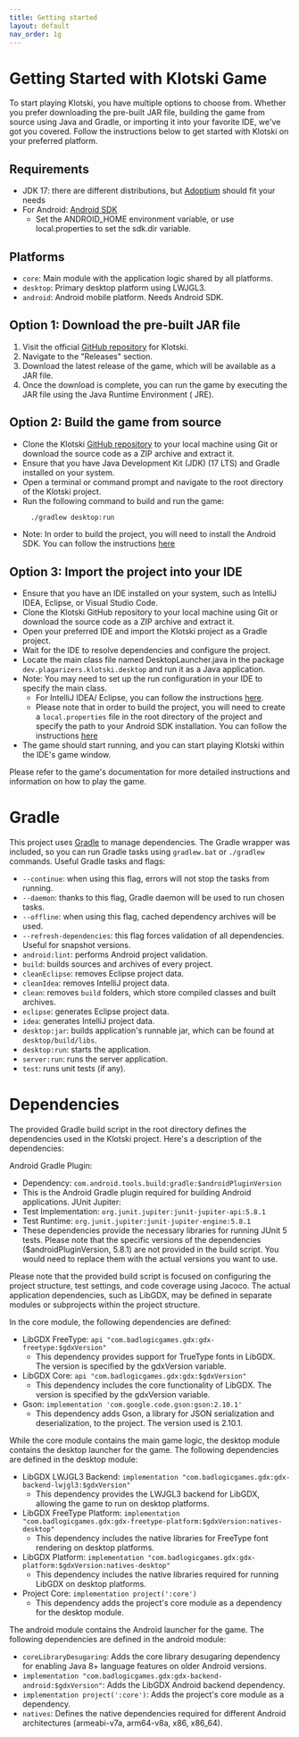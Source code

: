 ```yaml
---
title: Getting started
layout: default
nav_order: 1g
---
```


# Getting Started with Klotski Game

To start playing Klotski, you have multiple options to choose from. Whether you prefer downloading the pre-built JAR
file, building the game from source using Java and Gradle, or importing it into your favorite IDE, we've got you
covered. Follow the instructions below to get started with Klotski on your preferred platform.

## Requirements

- JDK 17: there are different distributions, but [Adoptium](https://adoptium.net/) should fit your needs
- For Android: [Android SDK](https://developer.android.com/tools/releases/platform-tools)
    - Set the ANDROID_HOME environment variable, or use local.properties to set the sdk.dir variable.

## Platforms

- `core`: Main module with the application logic shared by all platforms.
- `desktop`: Primary desktop platform using LWJGL3.
- `android`: Android mobile platform. Needs Android SDK.

## Option 1: Download the pre-built JAR file

1. Visit the official [GitHub repository](https://github.com/BIRSAx2/klotski/releases/latest) for Klotski.
2. Navigate to the "Releases" section.
3. Download the latest release of the game, which will be available as a JAR file.
4. Once the download is complete, you can run the game by executing the JAR file using the Java Runtime Environment (
   JRE).

## Option 2: Build the game from source

- Clone the Klotski [GitHub repository](https://github.com/BIRSAx2/klotski) to your local machine using Git or download
  the source code as a ZIP archive and
  extract it.
- Ensure that you have Java Development Kit (JDK) (17 LTS) and Gradle installed on your system.
- Open a terminal or command prompt and navigate to the root directory of the Klotski project.
- Run the following command to build and run the game:
  ```bash
    ./gradlew desktop:run
  ```
- Note: In order to build the project, you will need to install the Android SDK. You can follow
  the instructions [here](https://libgdx.com/wiki/start/import-and-running#command-line)

## Option 3: Import the project into your IDE

- Ensure that you have an IDE installed on your system, such as IntelliJ IDEA, Eclipse, or Visual Studio Code.
- Clone the Klotski GitHub repository to your local machine using Git or download the source code as a ZIP archive and
  extract it.
- Open your preferred IDE and import the Klotski project as a Gradle project.
- Wait for the IDE to resolve dependencies and configure the project.
- Locate the main class file named DesktopLauncher.java in the package `dev.plagarizers.klotski.desktop` and run it as a
  Java application.
- Note: You may need to set up the run configuration in your IDE to specify the main class.
    - For IntelliJ IDEA/ Eclipse, you can follow the
      instructions [here](https://libgdx.com/wiki/start/import-and-running).
    - Please note that in order to build the project, you will need to create a `local.properties`
      file in the root directory of the project and specify the path to your Android SDK installation. You can follow
      the instructions [here](https://libgdx.com/wiki/start/import-and-running#command-line)
- The game should start running, and you can start playing Klotski within the IDE's game window.

Please refer to the game's documentation for more detailed instructions and information on how to play the game.

# Gradle

This project uses [Gradle](http://gradle.org/) to manage dependencies.
The Gradle wrapper was included, so you can run Gradle tasks using `gradlew.bat` or `./gradlew` commands.
Useful Gradle tasks and flags:

- `--continue`: when using this flag, errors will not stop the tasks from running.
- `--daemon`: thanks to this flag, Gradle daemon will be used to run chosen tasks.
- `--offline`: when using this flag, cached dependency archives will be used.
- `--refresh-dependencies`: this flag forces validation of all dependencies. Useful for snapshot versions.
- `android:lint`: performs Android project validation.
- `build`: builds sources and archives of every project.
- `cleanEclipse`: removes Eclipse project data.
- `cleanIdea`: removes IntelliJ project data.
- `clean`: removes `build` folders, which store compiled classes and built archives.
- `eclipse`: generates Eclipse project data.
- `idea`: generates IntelliJ project data.
- `desktop:jar`: builds application's runnable jar, which can be found at `desktop/build/libs`.
- `desktop:run`: starts the application.
- `server:run`: runs the server application.
- `test`: runs unit tests (if any).

# Dependencies

The provided Gradle build script in the root directory defines the dependencies used in the Klotski project.
Here's a description of the dependencies:

Android Gradle Plugin:

* Dependency: `com.android.tools.build:gradle:$androidPluginVersion`
* This is the Android Gradle plugin required for building Android applications.
  JUnit Jupiter:
* Test Implementation: `org.junit.jupiter:junit-jupiter-api:5.8.1`
* Test Runtime: `org.junit.jupiter:junit-jupiter-engine:5.8.1`
* These dependencies provide the necessary libraries for running JUnit 5 tests.
  Please note that the specific versions of the dependencies ($androidPluginVersion, 5.8.1) are not provided in the
  build
  script. You would need to replace them with the actual versions you want to use.

Please note that the provided build script is focused on configuring the project structure, test settings, and code
coverage using Jacoco. The actual application dependencies, such as LibGDX, may be defined in separate modules or
subprojects within the project structure.

In the core module, the following dependencies are defined:

* LibGDX FreeType: `api "com.badlogicgames.gdx:gdx-freetype:$gdxVersion"`
    * This dependency provides support for TrueType fonts in LibGDX. The version is specified by the gdxVersion
      variable.
* LibGDX Core: `api "com.badlogicgames.gdx:gdx:$gdxVersion"`
    * This dependency includes the core functionality of LibGDX. The version is specified by the gdxVersion variable.
* Gson: `implementation 'com.google.code.gson:gson:2.10.1'`
    * This dependency adds Gson, a library for JSON serialization and deserialization, to the project. The version used
      is 2.10.1.

While the core module contains the main game logic, the desktop module contains the desktop launcher for the game. The
following dependencies are defined in the desktop module:

* LibGDX LWJGL3 Backend: `implementation "com.badlogicgames.gdx:gdx-backend-lwjgl3:$gdxVersion"`
    * This dependency provides the LWJGL3 backend for LibGDX, allowing the game to run on desktop platforms.
* LibGDX FreeType Platform: `implementation "com.badlogicgames.gdx:gdx-freetype-platform:$gdxVersion:natives-desktop"`
    * This dependency includes the native libraries for FreeType font rendering on desktop platforms.
* LibGDX Platform: `implementation "com.badlogicgames.gdx:gdx-platform:$gdxVersion:natives-desktop"`
    * This dependency includes the native libraries required for running LibGDX on desktop platforms.
* Project Core: `implementation project(':core')`
    * This dependency adds the project's core module as a dependency for the desktop module.

The android module contains the Android launcher for the game. The following dependencies are defined in the android
module:

* `coreLibraryDesugaring`: Adds the core library desugaring dependency for enabling Java 8+ language features on older
  Android versions.
* `implementation "com.badlogicgames.gdx:gdx-backend-android:$gdxVersion"`: Adds the LibGDX Android backend dependency.
* `implementation project(':core')`: Adds the project's core module as a dependency.
* `natives`: Defines the native dependencies required for different Android architectures (armeabi-v7a, arm64-v8a, x86,
  x86_64).
